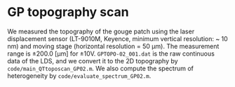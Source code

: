 # GP topography scan
We measured the topography of the gouge patch using the laser displacement sensor (LT-9010M, Keyence, minimum vertical resolution: ~ 10 nm) and moving stage (horizontal resolution = 50 μm). The measurement range is ±200.0 [μm] for ±10V. `GPTOPO-02_001.dat` is the raw continuous data of the LDS, and we convert it to the 2D topography by `code/main_QTtoposcan_GP02.m`. We also compute the spectrum of heterogeneity by `code/evaluate_spectrum_GP02.m`. 